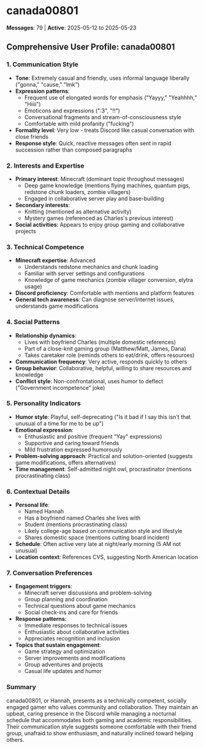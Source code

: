 # canada00801

**Messages**: 79 | **Active**: 2025-05-12 to 2025-05-23

## Comprehensive User Profile: canada00801

### 1. **Communication Style**
- **Tone**: Extremely casual and friendly, uses informal language liberally ("gonna," "cause," "lmk")
- **Expression patterns**: 
  - Frequent use of elongated words for emphasis ("Yayyy," "Yeahhhh," "Hiiii")
  - Emoticons and expressions (":3", "!!")
  - Conversational fragments and stream-of-consciousness style
  - Comfortable with mild profanity ("fucking")
- **Formality level**: Very low - treats Discord like casual conversation with close friends
- **Response style**: Quick, reactive messages often sent in rapid succession rather than composed paragraphs

### 2. **Interests and Expertise**
- **Primary interest**: Minecraft (dominant topic throughout messages)
  - Deep game knowledge (mentions flying machines, quantum pigs, redstone chunk loaders, zombie villagers)
  - Engaged in collaborative server play and base-building
- **Secondary interests**: 
  - Knitting (mentioned as alternative activity)
  - Mystery games (referenced as Charles's previous interest)
- **Social activities**: Appears to enjoy group gaming and collaborative projects

### 3. **Technical Competence**
- **Minecraft expertise**: Advanced
  - Understands redstone mechanics and chunk loading
  - Familiar with server settings and configurations
  - Knowledge of game mechanics (zombie villager conversion, elytra usage)
- **Discord proficiency**: Comfortable with mentions and platform features
- **General tech awareness**: Can diagnose server/internet issues, understands game modifications

### 4. **Social Patterns**
- **Relationship dynamics**:
  - Lives with boyfriend Charles (multiple domestic references)
  - Part of a close-knit gaming group (Matthew/Matt, James, Dana)
  - Takes caretaker role (reminds others to eat/drink, offers resources)
- **Communication frequency**: Very active, responds quickly to others
- **Group behavior**: Collaborative, helpful, willing to share resources and knowledge
- **Conflict style**: Non-confrontational, uses humor to deflect ("Government incompetence" joke)

### 5. **Personality Indicators**
- **Humor style**: Playful, self-deprecating ("Is it bad if I say this isn't that unusual of a time for me to be up")
- **Emotional expression**: 
  - Enthusiastic and positive (frequent "Yay" expressions)
  - Supportive and caring toward friends
  - Mild frustration expressed humorously
- **Problem-solving approach**: Practical and solution-oriented (suggests game modifications, offers alternatives)
- **Time management**: Self-admitted night owl, procrastinator (mentions procrastinating class)

### 6. **Contextual Details**
- **Personal life**: 
  - Named Hannah
  - Has a boyfriend named Charles she lives with
  - Student (mentions procrastinating class)
  - Likely college-age based on communication style and lifestyle
  - Shares domestic space (mentions cutting board incident)
- **Schedule**: Often active very late at night/early morning (5 AM not unusual)
- **Location context**: References CVS, suggesting North American location

### 7. **Conversation Preferences**
- **Engagement triggers**:
  - Minecraft server discussions and problem-solving
  - Group planning and coordination
  - Technical questions about game mechanics
  - Social check-ins and care for friends
- **Response patterns**:
  - Immediate responses to technical issues
  - Enthusiastic about collaborative activities
  - Appreciates recognition and inclusion
- **Topics that sustain engagement**:
  - Game strategy and optimization
  - Server improvements and modifications
  - Group adventures and projects
  - Casual life updates and humor

### Summary
canada00801, or Hannah, presents as a technically competent, socially engaged gamer who values community and collaboration. They maintain an upbeat, caring presence in the Discord while managing a nocturnal schedule that accommodates both gaming and academic responsibilities. Their communication style suggests someone comfortable with their friend group, unafraid to show enthusiasm, and naturally inclined toward helping others.